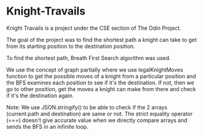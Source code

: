 # Knight-Travails
Knight Travails is a project under the CSE section of The Odin Project.

The goal of the project was to find the shortest path a knight can take to get from its starting position to the destination position.

To find the shortest path, Breath First Search algorithm was used.

We use the concept of graph partially where we use legalKnightMoves function to get the possible moves of a knight from a particular position and the BFS examines each position to see if it's the destination. If not, then we go to other position, get the moves a knight can make from there and check if it's the destination again.

Note: We use JSON.stringify() to be able to check if the 2 arrays (current.path and destination) are same or not. The strict equality operator (===) doesn't give accurate value when we directly compare arrays and sends the BFS in an infinite loop.